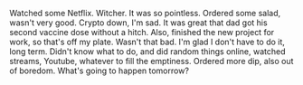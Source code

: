 Watched some Netflix. Witcher. It was so pointless. Ordered some salad, wasn't very good. Crypto down, I'm sad. It was great that dad got his second vaccine dose without a hitch. Also, finished the new project for work, so that's off my plate. Wasn't that bad. I'm glad I don't have to do it, long term. Didn't know what to do, and did random things online, watched streams, Youtube, whatever to fill the emptiness. Ordered more dip, also out of boredom. What's going to happen tomorrow?
